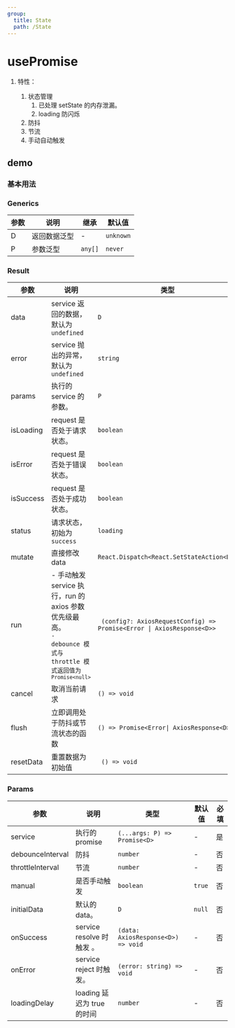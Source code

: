 ```yaml
---
group:
  title: State
  path: /State
---
```


# usePromise

1. 特性：

   1. 状态管理
      1. 已处理 setState 的内存泄漏。
      2. loading 防闪烁
   2. 防抖
   3. 节流
   4. 手动自动触发

## demo

### 基本用法

<code src="./Demo/index.tsx"></code>

<!-- ### 加载状态延迟

<code src="./Demo/LoadingDelay.tsx"></code>

### 防抖

<code src="./Demo/debounce.tsx"></code>

### 节流

> 同时配置防抖，节流的情况下，节流优先级低于防抖

<code src="./Demo/throttle.tsx"></code> -->

### Generics

| 参数 | 说明         | 继承    | 默认值    |
| ---- | ------------ | ------- | --------- |
| D    | 返回数据泛型 | -       | `unknown` |
| P    | 参数泛型     | `any[]` | `never`   |

### Result

| 参数      | 说明                                                         | 类型                                                         |
| --------- | ------------------------------------------------------------ | ------------------------------------------------------------ |
| data      | service 返回的数据，默认为 `undefined`                       | `D`                                                          |
| error     | service 抛出的异常，默认为 `undefined`                       | `string`                                                     |
| params    | 执行的 service 的参数。                                      | `P`                                                          |
| isLoading | request 是否处于请求状态。                                   | `boolean`                                                    |
| isError   | request 是否处于错误状态。                                   | `boolean`                                                    |
| isSuccess | request 是否处于成功状态。                                   | `boolean`                                                    |
| status    | 请求状态，初始为`success`                                    | `loading`                                                    |
| mutate    | 直接修改 data                                                | `React.Dispatch<React.SetStateAction<D>>`                    |
| run       | - 手动触发 service 执行，run 的 axios 参数优先级最高。<br ><code>- debounce 模式与 throttle 模式返回值为 `Promise<null>` | ` (config?: AxiosRequestConfig) => Promise<Error \| AxiosResponse<D>>` |
| cancel    | 取消当前请求                                                 | `() => void`                                                 |
| flush     | 立即调用处于防抖或节流状态的函数                             | `() => Promise<Error\| AxiosResponse<D>>`                    |
| resetData     | 重置数据为初始值                             | ` () => void`                    |

### Params

| **参数**         | **说明**                   | **类型**                           | **默认值** | 必填 |
| ---------------- | -------------------------- | ---------------------------------- | ---------- | ---- |
| service          | 执行的 promise             | `(...args: P) => Promise<D>`       | -          | 是   |
| debounceInterval | 防抖                       | `number`                           | -          | 否   |
| throttleInterval | 节流                       | `number`                           | -          | 否   |
| manual           | 是否手动触发               | `boolean`                          | `true`     | 否   |
| initialData      | 默认的 data。              | `D`                                | `null`     | 否   |
| onSuccess        | service resolve 时触发 。  | `(data: AxiosResponse<D>) => void` | -          | 否   |
| onError          | service reject 时触发。    | `(error: string) => void`          | -          | 否   |
| loadingDelay     | loading 延迟为 true 的时间 | `number`                           | -          | 否   |
